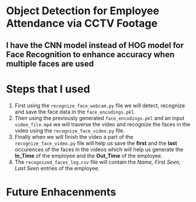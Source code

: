 # Object Detection for Employee Attendance via CCTV Footage 

## I have the CNN model instead of HOG model for Face Recognition to enhance accuracy when multiple faces are used

# Steps that I used
1. First using the `recognize_face_webcam.py` file we will detect, recognize and save the face data in the ``face_encodings.pkl``.
2. Then using the previously generated ``face_encodings.pkl`` and an input ``video_file.mp4`` we will traverse the video and recognize the faces in the video using the `recognize_face_video.py` file.
3. Finally when we will finish the video a part of the  `recognize_face_video.py` file will help us save the **first** and the **last** occurences of the faces in the videos which will help us generate the **In_Time** of the employee and the **Out_Time** of the employee.
4. The ``recognized_faces_log.csv`` file will contain the *Name, First Seen, Last Seen* entries of the employee.

# Future Enhacenments